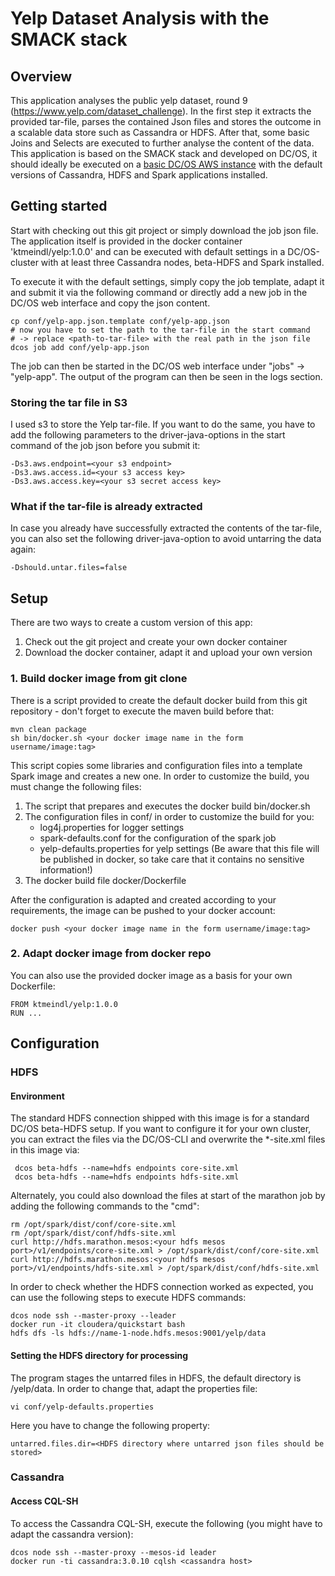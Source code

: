 # Yelp Dataset Analysis with the SMACK stack

## Overview
This application analyses the public yelp dataset, round 9 (https://www.yelp.com/dataset_challenge).
In the first step it extracts the provided tar-file, parses the contained Json files and stores the outcome in a
scalable data store such as Cassandra or HDFS. After that, some basic Joins and Selects are executed to further analyse
the content of the data.
This application is based on the SMACK stack and developed on DC/OS, it should ideally be executed on a [basic
DC/OS AWS instance](https://dcos.io/docs/1.9/installing/cloud/aws/basic/) with the default versions of Cassandra, HDFS and Spark applications installed.

## Getting started
Start with checking out this git project or simply download the job json file. The application itself is provided
in the docker container 'ktmeindl/yelp:1.0.0' and can be executed with default settings in a DC/OS-cluster with
at least three Cassandra nodes, beta-HDFS and Spark installed.

To execute it with the default settings, simply copy the job template, adapt it and submit it via the following command
or directly add a new job in the DC/OS web interface and copy the json content.

```
cp conf/yelp-app.json.template conf/yelp-app.json
# now you have to set the path to the tar-file in the start command
# -> replace <path-to-tar-file> with the real path in the json file
dcos job add conf/yelp-app.json
```

The job can then be started in the DC/OS web interface under "jobs" -> "yelp-app".
The output of the program can then be seen in the logs section.

### Storing the tar file in S3

I used s3 to store the Yelp tar-file. If you want to do the same, you have to add the following
parameters to the driver-java-options in the start command of the job json before you submit it:
```
-Ds3.aws.endpoint=<your s3 endpoint>
-Ds3.aws.access.id=<your s3 access key>
-Ds3.aws.access.key=<your s3 secret access key>
```

### What if the tar-file is already extracted
In case you already have successfully extracted the contents of the tar-file, you can also set the following
driver-java-option to avoid untarring the data again:
```
-Dshould.untar.files=false
```


## Setup
There are two ways to create a custom version of this app:

1. Check out the git project and create your own docker container
2. Download the docker container, adapt it and upload your own version


### 1. Build docker image from git clone
There is a script provided to create the default docker build from this git repository - don't forget to execute the maven build before that:

```
mvn clean package
sh bin/docker.sh <your docker image name in the form username/image:tag>
```

This script copies some libraries and configuration files into a template Spark image and creates a new one.
In order to customize the build, you must change the following files:

1. The script that prepares and executes the docker build bin/docker.sh
2. The configuration files in conf/ in order to customize the build for you:
    - log4j.properties for logger settings
    - spark-defaults.conf for the configuration of the spark job
    - yelp-defaults.properties for yelp settings (Be aware that this file will be published in docker, so take care that it contains no sensitive information!)
3. The docker build file docker/Dockerfile

After the configuration is adapted and created according to your requirements, the image can be pushed to your docker account:

```
docker push <your docker image name in the form username/image:tag>
```

### 2. Adapt docker image from docker repo

You can also use the provided docker image as a basis for your own Dockerfile:

```
FROM ktmeindl/yelp:1.0.0
RUN ...
```

## Configuration
### HDFS
#### Environment

The standard HDFS connection shipped with this image is for a standard DC/OS beta-HDFS setup. If you want to configure it
for your own cluster, you can extract the files via the DC/OS-CLI and overwrite the *-site.xml files in this image via:

```
 dcos beta-hdfs --name=hdfs endpoints core-site.xml
 dcos beta-hdfs --name=hdfs endpoints hdfs-site.xml
```

Alternately, you could also download the files at start of the marathon job by adding the following commands to the "cmd":

```
rm /opt/spark/dist/conf/core-site.xml
rm /opt/spark/dist/conf/hdfs-site.xml
curl http://hdfs.marathon.mesos:<your hdfs mesos port>/v1/endpoints/core-site.xml > /opt/spark/dist/conf/core-site.xml
curl http://hdfs.marathon.mesos:<your hdfs mesos port>/v1/endpoints/hdfs-site.xml > /opt/spark/dist/conf/hdfs-site.xml
```

In order to check whether the HDFS connection worked as expected, you can use the following steps to execute HDFS commands:

```
dcos node ssh --master-proxy --leader
docker run -it cloudera/quickstart bash
hdfs dfs -ls hdfs://name-1-node.hdfs.mesos:9001/yelp/data
```

#### Setting the HDFS directory for processing
The program stages the untarred files in HDFS, the default directory is /yelp/data. In order to change that, adapt the properties file:

```
vi conf/yelp-defaults.properties
```

Here you have to change the following property:
```
untarred.files.dir=<HDFS directory where untarred json files should be stored>
```


### Cassandra


#### Access CQL-SH

To access the Cassandra CQL-SH, execute the following (you might have to adapt the cassandra version):
```
dcos node ssh --master-proxy --mesos-id leader
docker run -ti cassandra:3.0.10 cqlsh <cassandra host>
```